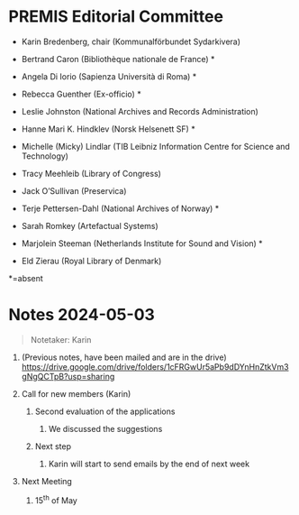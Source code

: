 PREMIS Editorial Committee 
==========================

-   Karin Bredenberg, chair (Kommunalförbundet Sydarkivera)

-   Bertrand Caron (Bibliothèque nationale de France) \*

-   Angela Di Iorio (Sapienza Università di Roma) \*

-   Rebecca Guenther (Ex-officio) \*

-   Leslie Johnston (National Archives and Records Administration)

-   Hanne Mari K. Hindklev (Norsk Helsenett SF) \*

-   Michelle (Micky) Lindlar (TIB Leibniz Information Centre for Science
    and Technology)

-   Tracy Meehleib (Library of Congress)

-   Jack O’Sullivan (Preservica)

-   Terje Pettersen-Dahl (National Archives of Norway) \*

-   Sarah Romkey (Artefactual Systems) 

-   Marjolein Steeman (Netherlands Institute for Sound and Vision) \*

-   Eld Zierau (Royal Library of Denmark)

\*=absent

Notes 2024-05-03
================

> Notetaker: Karin

1.  (Previous notes, have been mailed and are in the drive)
    <https://drive.google.com/drive/folders/1cFRGwUr5aPb9dDYnHnZtkVm3gNgQCTpB?usp=sharing>

2.  Call for new members (Karin)

    1.  Second evaluation of the applications

        1.  We discussed the suggestions

    2.  Next step

        1.  Karin will start to send emails by the end of next week

3.  Next Meeting

    1.  15<sup>th</sup> of May
